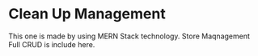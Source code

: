 # Clean Up Management 
This one is made by using MERN Stack technology. Store Maqnagement Full CRUD is include here.
